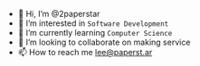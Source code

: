 - 👋 Hi, I’m @2paperstar
- 👀 I’m interested in `Software Development`
- 🌱 I’m currently learning `Computer Science`
- 💞️ I’m looking to collaborate on making service
- 📫 How to reach me [lee@paperst.ar](mailto:lee@paperst.ar)
